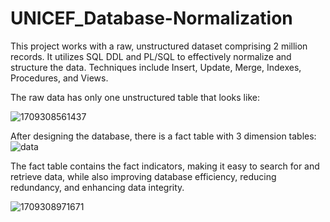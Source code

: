 # UNICEF_Database-Normalization

This project works with a raw, unstructured dataset comprising 2 million records. It utilizes SQL DDL and PL/SQL to effectively normalize and structure the data. Techniques include Insert, Update, Merge, Indexes, Procedures, and Views.

The raw data has only one unstructured table that looks like:

![1709308561437](https://github.com/yuwei-3206/UNICEF_Database-Normalization/assets/122844465/4acb6a50-bf8c-4821-a3e9-57e5bbc1cb37)

After designing the database, there is a fact table with 3 dimension tables:
![data](https://github.com/yuwei-3206/UNICEF_Database-Normalization/assets/122844465/65fa8c22-842a-4a8d-88ce-6fbb5061fc6f)


The fact table contains the fact indicators, making it easy to search for and retrieve data, while also improving database efficiency, reducing redundancy, and enhancing data integrity.

![1709308971671](https://github.com/yuwei-3206/UNICEF_Database-Normalization/assets/122844465/b3a58416-7445-479d-9e24-1952dd7d9a5e)
